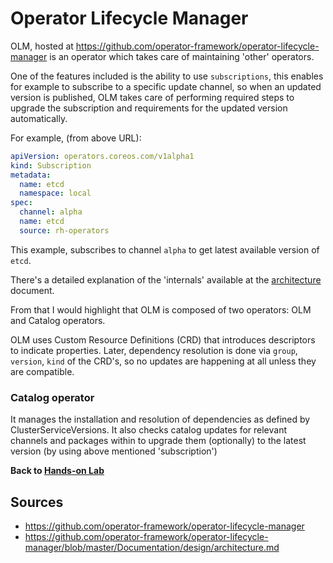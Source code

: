 # Operator Lifecycle Manager

OLM, hosted at <https://github.com/operator-framework/operator-lifecycle-manager> is an operator which takes care of maintaining 'other' operators.

One of the features included is the ability to use `subscriptions`, this enables for example to subscribe to a specific update channel, so when an updated version is published, OLM takes care of performing required steps to upgrade the subscription and requirements for the updated version automatically.

For example, (from above URL):

~~~yaml
apiVersion: operators.coreos.com/v1alpha1
kind: Subscription
metadata:
  name: etcd
  namespace: local
spec:
  channel: alpha
  name: etcd
  source: rh-operators
~~~

This example, subscribes to channel `alpha` to get latest available version of `etcd`.

There's a detailed explanation of the 'internals' available at the [architecture](https://github.com/operator-framework/operator-lifecycle-manager/blob/master/Documentation/design/architecture.md) document.

From that I would highlight that OLM is composed of two operators: OLM and Catalog operators.

OLM uses Custom Resource Definitions (CRD) that introduces descriptors to indicate properties. Later, dependency resolution is done via `group`, `version`, `kind` of the CRD's, so no updates are happening at all unless they are compatible.

### Catalog operator

It manages the installation and resolution of dependencies as defined by ClusterServiceVersions. It also checks catalog updates for relevant channels and packages within to upgrade them (optionally) to the latest version (by using above mentioned 'subscription')


**Back to [Hands-on Lab](03-writing-your-very-first-operator.md)**

## Sources

* <https://github.com/operator-framework/operator-lifecycle-manager>
* <https://github.com/operator-framework/operator-lifecycle-manager/blob/master/Documentation/design/architecture.md>